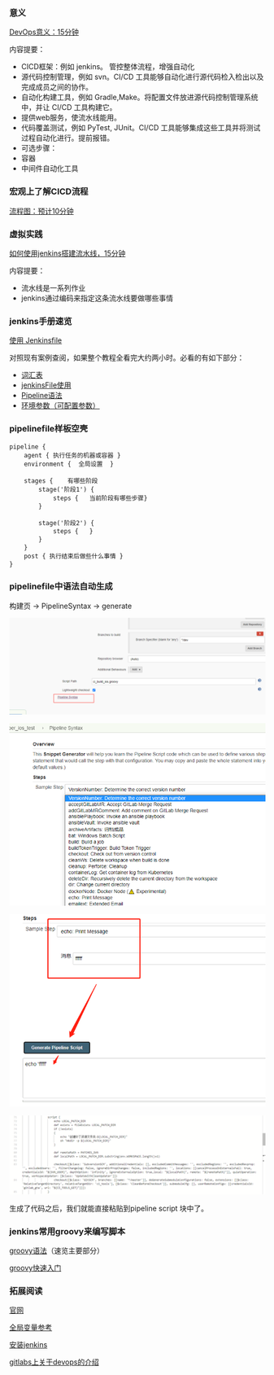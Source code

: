 ### **意义**

[DevOps意义：15分钟](https://linux.cn/article-11307-1.html)

内容提要：

- CICD框架：例如 jenkins。 管控整体流程，增强自动化
- 源代码控制管理，例如 svn。CI/CD 工具能够自动化进行源代码检入检出以及完成成员之间的协作。
- 自动化构建工具，例如 Gradle,Make。将配置文件放进源代码控制管理系统中，并让 CI/CD 工具构建它。
- 提供web服务，使流水线能用。
- 代码覆盖测试，例如 PyTest, JUnit。CI/CD 工具能够集成这些工具并将测试过程自动化进行。提前报错。
- 可选步骤：
- 容器
- 中间件自动化工具

### **宏观上了解CICD流程**

[流程图：预计10分钟](https://blog.csdn.net/duanlei123456/article/details/87454053?utm_medium=distribute.pc_relevant.none-task-blog-searchFromBaidu-5.control&depth_1-utm_source=distribute.pc_relevant.none-task-blog-searchFromBaidu-5.control)

### **虚拟实践**

[如何使用jenkins搭建流水线，15分钟](https://zhuanlan.zhihu.com/p/90612874)

内容提要：

- 流水线是一系列作业
- jenkins通过编码来指定这条流水线要做哪些事情

### **jenkins手册速览**

[使用 Jenkinsfile](https://www.jenkins.io/zh/doc/book/pipeline/jenkinsfile/)

对照现有案例查阅，如果整个教程全看完大约两小时。必看的有如下部分：

- [词汇表](https://www.w3cschool.cn/jenkins/jenkins-m5cv28qt.html)
- [jenkinsFile使用](https://www.w3cschool.cn/jenkins/jenkins-qc8a28op.html)
- [Pipeline语法](https://www.w3cschool.cn/jenkins/jenkins-jg9528pb.html)
- [环境参数（可配置参数）](https://www.w3cschool.cn/jenkins/jenkins-w9ga28n8.html)

### **pipelinefile样板空壳**

```
pipeline {
    agent { 执行任务的机器或容器 }
    environment {  全局设置  }
    
    stages {    有哪些阶段
        stage('阶段1') {
            steps {   当前阶段有哪些步骤}
        }
        
        stage('阶段2') {
            steps {   }
        }
    }
    post { 执行结束后做些什么事情 }  
}
```

### **pipelinefile中语法自动生成**

构建页 -> PipelineSyntax -> generate

![img](img/pipeline语法生成1.png)

![img](img/pipeline语法生成2.png)

![img](img/pipeline语法生成3.png)

![img](img/pipeline语法生成4.png)

生成了代码之后，我们就能直接粘贴到pipeline script 块中了。

### **jenkins常用groovy来编写脚本**

[groovy语法](https://www.w3cschool.cn/groovy/groovy_if_statement.html)（速览主要部分）

[groovy快速入门](https://www.jianshu.com/p/5d30f1443aa6)

### **拓展阅读**

[官网](http://www.jenkins.org.cn/category/install)

[全局变量参考](http://jenkins.yoozoo.com/view/产品技术中心/job/umt_developer_ios_test/pipeline-syntax/globals)

[安装jenkins](https://blog.csdn.net/qq_37138756/article/details/103559827)

[gitlabs上关于devops的介绍](https://gitlab.uuzu.com/help/topics/autodevops/index.md)